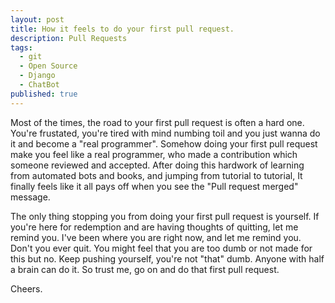 ```yaml
---
layout: post
title: How it feels to do your first pull request.
description: Pull Requests
tags:
  - git
  - Open Source
  - Django
  - ChatBot
published: true
---
```

Most of the times, the road to your first pull request is often a hard one. You're frustated, you're tired with mind numbing toil and you just wanna do it and become a "real programmer". Somehow doing your first pull request make you feel like a real programmer, who made a contribution which someone reviewed and accepted. After doing this hardwork of learning from automated bots and books, and jumping from tutorial to tutorial, It finally feels like it all pays off when you see the "Pull request merged" message.

The only thing stopping you from doing your first pull request is yourself. If you're here for redemption and are having thoughts of quitting, let me remind you. I've been where you are right now, and let me remind you. Don't you ever quit. You might feel that you are too dumb or not made for this but no. Keep pushing yourself, you're not "that" dumb. Anyone with half a brain can do it. So trust me, go on and do that first pull request.

Cheers.

